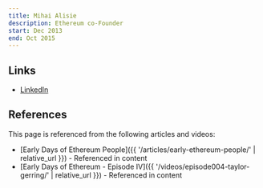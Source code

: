 ```yaml
---
title: Mihai Alisie
description: Ethereum co-Founder
start: Dec 2013
end: Oct 2015
---
```


## Links

- [LinkedIn](https://www.linkedin.com/in/mihaialisie/)

## References

This page is referenced from the following articles and videos:

- [Early Days of Ethereum People]({{ '/articles/early-ethereum-people/' | relative_url }}) - Referenced in content
- [Early Days of Ethereum - Episode IV]({{ '/videos/episode004-taylor-gerring/' | relative_url }}) - Referenced in content